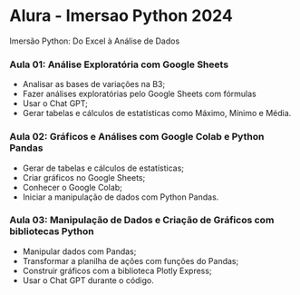 # Alura - Imersao Python 2024
 Imersão Python: Do Excel à Análise de Dados


### Aula 01: Análise Exploratória com Google Sheets
- Analisar as bases de variações na B3;
- Fazer análises exploratórias pelo Google Sheets com fórmulas
- Usar o Chat GPT;
- Gerar tabelas e cálculos de estatísticas como Máximo, Mínimo e Média.

### Aula 02: Gráficos e Análises com Google Colab e Python Pandas
- Gerar de tabelas e cálculos de estatísticas;
- Criar gráficos no Google Sheets;
- Conhecer o Google Colab;
- Iniciar a manipulação de dados com Python Pandas.

### Aula 03: Manipulação de Dados e Criação de Gráficos com bibliotecas Python
- Manipular dados com Pandas;
- Transformar a planilha de ações com funções do Pandas;
- Construir gráficos com a biblioteca Plotly Express;
- Usar o Chat GPT durante o código.